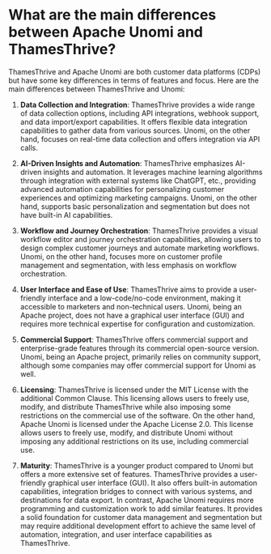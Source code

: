 # What are the main differences between Apache Unomi and ThamesThrive?

ThamesThrive and Apache Unomi are both customer data platforms (CDPs) but have some key differences in terms of features and
focus. Here are the main differences between ThamesThrive and Unomi:

1. **Data Collection and Integration**: ThamesThrive provides a wide range of data collection options, including API
   integrations, webhook support, and data import/export capabilities. It offers flexible data integration capabilities
   to gather data from various sources. Unomi, on the other hand, focuses on real-time data collection and offers
   integration via API calls.

2. **AI-Driven Insights and Automation**: ThamesThrive emphasizes AI-driven insights and automation. It leverages machine
   learning algorithms through integration with external systems like ChatGPT, etc., providing advanced automation
   capabilities for personalizing customer experiences and optimizing marketing campaigns. Unomi, on the other hand,
   supports basic personalization and segmentation but does not have built-in AI capabilities.

3. **Workflow and Journey Orchestration**: ThamesThrive provides a visual workflow editor and journey orchestration
   capabilities, allowing users to design complex customer journeys and automate marketing workflows. Unomi, on the
   other hand, focuses more on customer profile management and segmentation, with less emphasis on workflow
   orchestration.

4. **User Interface and Ease of Use**: ThamesThrive aims to provide a user-friendly interface and a low-code/no-code
   environment, making it accessible to marketers and non-technical users. Unomi, being an Apache project, does not have
   a graphical user interface (GUI) and requires more technical expertise for configuration and customization.

5. **Commercial Support**: ThamesThrive offers commercial support and enterprise-grade features through its commercial
   open-source version. Unomi, being an Apache project, primarily relies on community support, although some companies
   may offer commercial support for Unomi as well.

6. **Licensing**: ThamesThrive is licensed under the MIT License with the additional Common Clause. This licensing allows users
   to freely use, modify, and distribute ThamesThrive while also imposing some restrictions on the commercial use of the
   software. On the other hand, Apache Unomi is licensed under the Apache License 2.0. This license allows users to
   freely use, modify, and distribute Unomi without imposing any additional restrictions on its use, including
   commercial use.

7. **Maturity**: ThamesThrive is a younger product compared to Unomi but offers a more extensive set of features. ThamesThrive
   provides a user-friendly graphical user interface (GUI). It also offers built-in automation capabilities, integration
   bridges to connect with various systems, and destinations for data export. In contrast, Apache Unomi requires more
   programming and customization work to add similar features. It provides a solid foundation for customer data
   management and segmentation but may require additional development effort to achieve the same level of automation,
   integration, and user interface capabilities as ThamesThrive.
